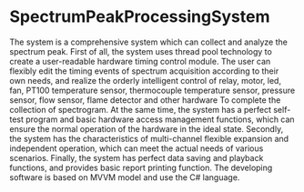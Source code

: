 # SpectrumPeakProcessingSystem
The system is a comprehensive system which can collect and analyze the spectrum peak. First of all, the system uses thread pool technology to create a user-readable hardware timing control module. The user can flexibly edit the timing events of spectrum acquisition according to their own needs, and realize the orderly intelligent control of relay, motor, led, fan, PT100 temperature sensor, thermocouple temperature sensor, pressure sensor, flow sensor, flame detector and other hardware To complete the collection of spectrogram. At the same time, the system has a perfect self-test program and basic hardware access management functions, which can ensure the normal operation of the hardware in the ideal state. Secondly, the system has the characteristics of multi-channel flexible expansion and independent operation, which can meet the actual needs of various scenarios. Finally, the system has perfect data saving and playback functions, and provides basic report printing function.
The developing software is based on MVVM model and use the C# language.
